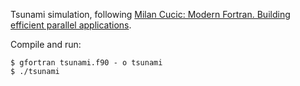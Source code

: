 Tsunami simulation, following [Milan Cucic: Modern Fortran. Building efficient parallel applications](https://www.manning.com/books/modern-fortran).

Compile and run:
```
$ gfortran tsunami.f90 - o tsunami
$ ./tsunami
```
